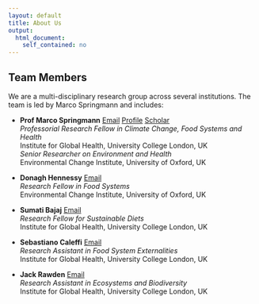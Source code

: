 ```yaml
---
layout: default
title: About Us
output: 
  html_document: 
    self_contained: no
---
```


## Team Members

We are a multi-disciplinary research group across several institutions. The team is led by Marco Springmann and includes:  

- **Prof Marco Springmann** [Email](mailto:m.springmann@ucl.ac.uk) [Profile](https://www.eci.ox.ac.uk/person/dr-marco-springmann) [Scholar](https://scholar.google.com/citations?user=NZ7drjwAAAAJ&hl=en) <br> 
  *Professorial Research Fellow in Climate Change, Food Systems and Health*  <br> 
  Institute for Global Health, University College London, UK <br> 
  *Senior Researcher on Environment and Health*  <br>
  Environmental Change Institute, University of Oxford, UK
    
- **Donagh Hennessy** [Email](mailto:d.hennessy@ucl.ac.uk) <br>
  *Research Fellow in Food Systems* <br>
  Environmental Change Institute, University of Oxford, UK

- **Sumati Bajaj** [Email](mailto:sumati.bajaj@ucl.ac.uk) <br>
  *Research Fellow for Sustainable Diets* <br>
  Institute for Global Health, University College London, UK

- **Sebastiano Caleffi** [Email](mailto:s.caleffi@ucl.ac.uk) <br>
  *Research Assistant in Food System Externalities* <br>
  Institute for Global Health, University College London, UK
        
- **Jack Rawden** [Email](mailto:jack.rawden.22@ucl.ac.uk) <br>
  *Research Assistant in Ecosystems and Biodiversity* <br>
  Institute for Global Health, University College London, UK
